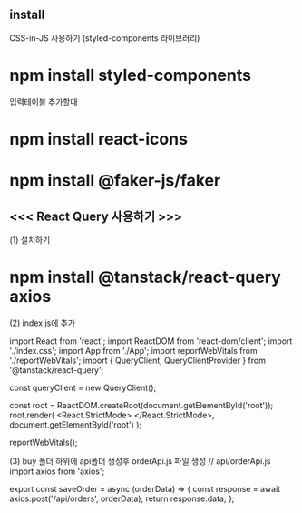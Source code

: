 ## install

CSS-in-JS 사용하기 (styled-components 라이브러리)
# npm install styled-components

입력테이블 추가할때
# npm install react-icons

# npm install @faker-js/faker

## <<< React Query 사용하기 >>> ##
(1) 설치하기
# npm install @tanstack/react-query axios

(2) index.js에 추가

import React from 'react';
import ReactDOM from 'react-dom/client';
import './index.css';
import App from './App';
import reportWebVitals from './reportWebVitals';
import { QueryClient, QueryClientProvider } from '@tanstack/react-query';

const queryClient = new QueryClient();

const root = ReactDOM.createRoot(document.getElementById('root'));
root.render(
  <React.StrictMode>
    <QueryClientProvider client={queryClient}>
      <App />
    </QueryClientProvider>
  </React.StrictMode>,
  document.getElementById('root')
);

reportWebVitals();

(3)
buy 폴더 하위에 api폴더 생성후
orderApi.js 파일 생성
// api/orderApi.js
import axios from 'axios';

export const saveOrder = async (orderData) => {
  const response = await axios.post('/api/orders', orderData);
  return response.data;
};